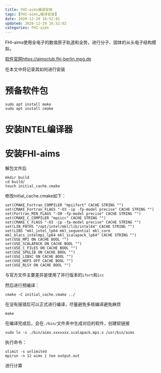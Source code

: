 ```yaml
---
title: FHI-aims编译安装
tags: [FHI-aims,编译安装]
date: 2020-12-29 16:52:02
updated: 2020-12-29 16:52:02
categories: FHI-aims
---
```


FHI-aims使用全电子的数值原子轨道和全势，进行分子、固体的从头电子结构模拟。

[软件官网https://aimsclub.fhi-berlin.mpg.de](https://aimsclub.fhi-berlin.mpg.de/)

在本文中将记录其如何进行安装
<!-- more -->

# 预备软件包
```
sudo apt install make
sudo apt install cmake
```

# 安装INTEL编译器

# 安装FHI-aims
解包文件后
```
mkdir build
cd build/
touch initial_cache.cmake
```
修改initial_cache.cmake如下：
```
set(CMAKE_Fortran_COMPILER "mpiifort" CACHE STRING "")
set(CMAKE_Fortran_FLAGS "-O3 -ip -fp-model precise" CACHE STRING "")
set(Fortran_MIN_FLAGS "-O0 -fp-model precise" CACHE STRING "")
set(CMAKE_C_COMPILER "mpiicc" CACHE STRING "")
set(CMAKE_C_FLAGS "-O3 -ip -fp-model precise" CACHE STRING "")
set(LIB_PATHS "/opt/intel/mkl/lib/intel64" CACHE STRING "")
set(LIBS "mkl_intel_lp64 mkl_sequential mkl_core mkl_blacs_intelmpi_lp64 mkl_scalapack_lp64" CACHE STRING "")
set(USE_MPI ON CACHE BOOL "")
set(USE_SCALAPACK ON CACHE BOOL "")
set(USE_C_FILES ON CACHE BOOL "")
set(USE_SPGLIB ON CACHE BOOL "")
set(USE_LIBXC ON CACHE BOOL "")
set(USE_HDF5 OFF CACHE BOOL "")
set(USE_RLSY ON CACHE BOOL "")
```
与官方文件主要差异是使用了并行版本的`ifort`和`icc`

然后进行预编译：
```
cmake -C initial_cache.cmake ../
```
在没有报错后可以正式进行编译，尽量避免多核编译避免麻烦
```
make
```

在编译完成后，会在`./bin/`文件夹中生成对应的软件，创建软链接
```
sudo ln -s ./bin/aims.xxxxxxx.scalapack.mpi.x /usr/bin/aims
```

执行命令：
```
ulimit -s unlimited
mpirun -n 12 aims | tee output.out
```
进行计算
